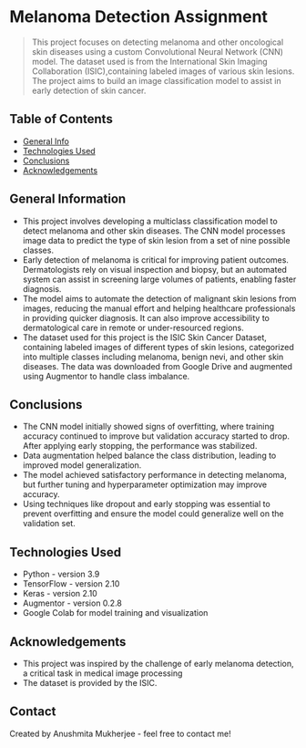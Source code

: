 # Melanoma Detection Assignment
> This project focuses on detecting melanoma and other oncological skin diseases using a custom Convolutional Neural Network (CNN) model. 
The dataset used is from the International Skin Imaging Collaboration (ISIC),containing labeled images of various skin lesions. 
The project aims to build an image classification model to assist in early detection of skin cancer.

## Table of Contents
* [General Info](#general-information)
* [Technologies Used](#technologies-used)
* [Conclusions](#conclusions)
* [Acknowledgements](#acknowledgements)


## General Information
- This project involves developing a multiclass classification model to detect melanoma and other skin diseases.
The CNN model processes image data to predict the type of skin lesion from a set of nine possible classes.
- Early detection of melanoma is critical for improving patient outcomes.
Dermatologists rely on visual inspection and biopsy, but an automated system can assist in screening large volumes of patients, enabling faster diagnosis.
- The model aims to automate the detection of malignant skin lesions from images, reducing the manual effort and helping healthcare professionals in providing quicker diagnosis.
It can also improve accessibility to dermatological care in remote or under-resourced regions.
- The dataset used for this project is the ISIC Skin Cancer Dataset, containing labeled images of different types of skin lesions, categorized into multiple classes including melanoma, benign nevi, and other skin diseases.
The data was downloaded from Google Drive and augmented using Augmentor to handle class imbalance.


## Conclusions
- The CNN model initially showed signs of overfitting, where training accuracy continued to improve but validation accuracy started to drop.
After applying early stopping, the performance was stabilized.
- Data augmentation helped balance the class distribution, leading to improved model generalization.
- The model achieved satisfactory performance in detecting melanoma, but further tuning and hyperparameter optimization may improve accuracy.
- Using techniques like dropout and early stopping was essential to prevent overfitting and ensure the model could generalize well on the validation set.



## Technologies Used
- Python  - version 3.9
- TensorFlow - version 2.10
- Keras - version 2.10
- Augmentor - version 0.2.8
- Google Colab for model training and visualization


## Acknowledgements
- This project was inspired by the challenge of early melanoma detection, a critical task in medical image processing
- The dataset is provided by the ISIC.


## Contact
Created by Anushmita Mukherjee - feel free to contact me!
